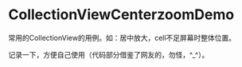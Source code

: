 # CollectionViewCenterzoomDemo
常用的CollectionView的用例。如：居中放大，cell不足屏幕时整体位置。


记录一下，方便自己使用（代码部分借鉴了网友的，勿怪，^_^）。
